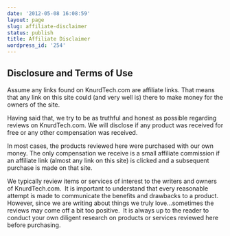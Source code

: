 ```yaml
---
date: '2012-05-08 16:08:59'
layout: page
slug: affiliate-disclaimer
status: publish
title: Affiliate Disclaimer
wordpress_id: '254'
---
```


## Disclosure and Terms of Use


Assume any links found on KnurdTech.com are affiliate links. That means that any link on this site could (and very well is) there to make money for the owners of the site.

Having said that, we try to be as truthful and honest as possible regarding reviews on KnurdTech.com. We will disclose if any product was received for free or any other compensation was received.

In most cases, the products reviewed here were purchased with our own money. The only compensation we receive is a small affiliate commission if an affiliate link (almost any link on this site) is clicked and a subsequent purchase is made on that site.

We typically review items or services of interest to the writers and owners of KnurdTech.com.  It is important to understand that every reasonable attempt is made to communicate the benefits and drawbacks to a product.  However, since we are writing about things we truly love...sometimes the reviews may come off a bit too positive.  It is always up to the reader to conduct your own diligent research on products or services reviewed here before purchasing.
